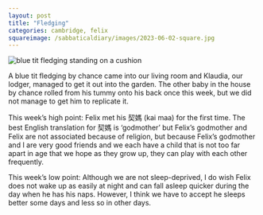```yaml
---
layout: post
title: "Fledging"
categories: cambridge, felix
squareimage: /sabbaticaldiary/images/2023-06-02-square.jpg
---
```

<img src="/sabbaticaldiary/images/2023-06-02.jpg" alt="blue tit fledging standing on a cushion" class="center">

A blue tit fledging by chance came into our living room and Klaudia, our lodger, managed to get it out into the garden. The other baby in the house by chance rolled from his tummy onto his back once this week, but we did not manage to get him to replicate it. 

This week’s high point: Felix met his 契媽 (kai maa) for the first time. The best English translation for 契媽 is ‘godmother’ but Felix’s godmother and Felix are not associated because of religion, but because Felix’s godmother and I are very good friends and we each have a child that is not too far apart in age that we hope as they grow up, they can play with each other frequently. 
 
This week’s low point: Although we are not sleep-deprived, I do wish Felix does not wake up as easily at night and can fall asleep quicker during the day when he has his naps. However, I think we have to accept he sleeps better some days and less so in other days. 
